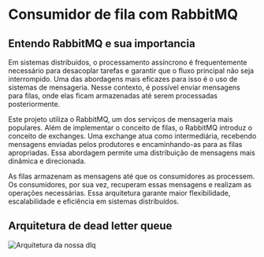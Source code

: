 # Consumidor de fila com RabbitMQ

## Entendo RabbitMQ e sua importancia

Em sistemas distribuídos, o processamento assíncrono é frequentemente necessário para desacoplar tarefas e garantir que o fluxo principal não seja interrompido. Uma das abordagens mais eficazes para isso é o uso de sistemas de mensageria. Nesse contexto, é possível enviar mensagens para filas, onde elas ficam armazenadas até serem processadas posteriormente.

Este projeto utiliza o RabbitMQ, um dos serviços de mensageria mais populares. Além de implementar o conceito de filas, o RabbitMQ introduz o conceito de exchanges. Uma exchange atua como intermediária, recebendo mensagens enviadas pelos produtores e encaminhando-as para as filas apropriadas. Essa abordagem permite uma distribuição de mensagens mais dinâmica e direcionada.

As filas armazenam as mensagens até que os consumidores as processem. Os consumidores, por sua vez, recuperam essas mensagens e realizam as operações necessárias. Essa arquitetura garante maior flexibilidade, escalabilidade e eficiência em sistemas distribuídos.


## Arquitetura de dead letter queue

![Arquitetura da nossa dlq]("dlq.png")

